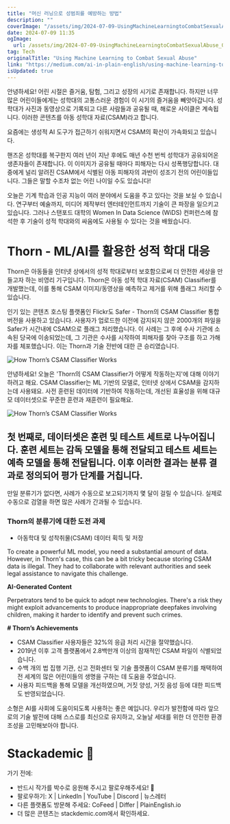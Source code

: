 ```yaml
---
title: "머신 러닝으로 성범죄를 예방하는 방법"
description: ""
coverImage: "/assets/img/2024-07-09-UsingMachineLearningtoCombatSexualAbuse_0.png"
date: 2024-07-09 11:35
ogImage:
  url: /assets/img/2024-07-09-UsingMachineLearningtoCombatSexualAbuse_0.png
tag: Tech
originalTitle: "Using Machine Learning to Combat Sexual Abuse"
link: "https://medium.com/ai-in-plain-english/using-machine-learning-to-combat-sexual-abuse-83ef11ff94ed"
isUpdated: true
---
```


안녕하세요! 어린 시절은 즐거움, 탐험, 그리고 성장의 시기로 존재합니다. 하지만 너무 많은 어린이들에게는 성학대의 고통스러운 경험이 이 시기의 즐거움을 빼앗아갑니다. 성학대가 사진과 동영상으로 기록되고 다른 사람들과 공유될 때, 해로운 사이클은 계속됩니다. 이러한 콘텐츠를 아동 성학대 자료(CSAM)라고 합니다.

요즘에는 생성적 AI 도구가 접근하기 쉬워지면서 CSAM의 확산이 가속화되고 있습니다.

핸즈온 성학대를 복구한지 여러 년이 지난 후에도 매년 수천 번씩 성학대가 공유되어온 생존자들이 존재합니다. 이 이미지가 공유될 때마다 피해자는 다시 성폭행당합니다. 대중에게 널리 알려진 CSAM에서 식별된 아동 피해자의 과반이 성조기 전의 어린이들입니다. 그들은 말할 수조차 없는 어린 나이일 수도 있습니다!

<!-- cozy-coder - 수평 -->

<ins class="adsbygoogle"
     style="display:block"
     data-ad-client="ca-pub-4877378276818686"
     data-ad-slot="1107185301"
     data-ad-format="auto"
     data-full-width-responsive="true"></ins>

<script>
     (adsbygoogle = window.adsbygoogle || []).push({});
</script>

오늘은 기계 학습과 인공 지능이 여러 분야에서 도움을 주고 있다는 것을 보실 수 있습니다. 연구부터 예술까지, 미디어 제작부터 엔터테인먼트까지 기술이 큰 파장을 일으키고 있습니다. 그러나 스탠포드 대학의 Women In Data Science (WiDS) 컨퍼런스에 참석한 후 기술이 성적 학대와의 싸움에도 사용될 수 있다는 것을 배웠습니다.

# Thorn - ML/AI를 활용한 성적 학대 대응

Thorn은 아동들을 인터넷 상에서의 성적 학대로부터 보호함으로써 더 안전한 세상을 만들고자 하는 비영리 기구입니다. Thorn은 아동 성적 학대 자료(CSAM) Classifier를 개발했는데, 이를 통해 CSAM 이미지/동영상을 예측하고 제거를 위해 플래그 처리할 수 있습니다.

인기 있는 콘텐츠 호스팅 플랫폼인 Flickr도 Safer - Thorn의 CSAM Classifier 통합 버전을 사용하고 있습니다. 사용자가 업로드한 이전에 감지되지 않은 2000개의 파일을 Safer가 시간내에 CSAM으로 플래그 처리했습니다. 이 사례는 그 후에 수사 기관에 소속된 당국에 이송되었는데, 그 기관은 수사를 시작하여 피해자를 찾아 구조를 하고 가해자를 체포했습니다. 이는 Thorn과 기술 전반에 대한 큰 승리였습니다.

<!-- cozy-coder - 수평 -->

<ins class="adsbygoogle"
     style="display:block"
     data-ad-client="ca-pub-4877378276818686"
     data-ad-slot="1107185301"
     data-ad-format="auto"
     data-full-width-responsive="true"></ins>

<script>
     (adsbygoogle = window.adsbygoogle || []).push({});
</script>

![How Thorn’s CSAM Classifier Works](/assets/img/2024-07-09-UsingMachineLearningtoCombatSexualAbuse_1.png)

안녕하세요! 오늘은 'Thorn의 CSAM Classifier가 어떻게 작동하는지'에 대해 이야기하려고 해요. CSAM Classifier는 ML 기반의 모델로, 인터넷 상에서 CSAM을 감지하는데 사용돼요. 사전 훈련된 데이터에 기반하여 작동하는데, 개선된 효율성을 위해 대규모 데이터셋으로 꾸준한 훈련과 재훈련이 필요해요.

![How Thorn’s CSAM Classifier Works](/assets/img/2024-07-09-UsingMachineLearningtoCombatSexualAbuse_2.png)

<!-- cozy-coder - 수평 -->

<ins class="adsbygoogle"
     style="display:block"
     data-ad-client="ca-pub-4877378276818686"
     data-ad-slot="1107185301"
     data-ad-format="auto"
     data-full-width-responsive="true"></ins>

<script>
     (adsbygoogle = window.adsbygoogle || []).push({});
</script>

## 첫 번째로, 데이터셋은 훈련 및 테스트 세트로 나누어집니다. 훈련 세트는 감독 모델을 통해 전달되고 테스트 세트는 예측 모델을 통해 전달됩니다. 이후 이러한 결과는 분류 결과로 정의되어 평가 단계를 거칩니다.

만일 분류기가 없다면, 사례가 수동으로 보고되기까지 몇 달이 걸릴 수 있습니다. 실제로 수동으로 검열을 하면 많은 사례가 간과될 수 있습니다.

### Thorn의 분류기에 대한 도전 과제

- 아동학대 및 성착취물(CSAM) 데이터 획득 및 저장

<!-- cozy-coder - 수평 -->

<ins class="adsbygoogle"
     style="display:block"
     data-ad-client="ca-pub-4877378276818686"
     data-ad-slot="1107185301"
     data-ad-format="auto"
     data-full-width-responsive="true"></ins>

<script>
     (adsbygoogle = window.adsbygoogle || []).push({});
</script>

To create a powerful ML model, you need a substantial amount of data. However, in Thorn's case, this can be a bit tricky because storing CSAM data is illegal. They had to collaborate with relevant authorities and seek legal assistance to navigate this challenge.

**AI-Generated Content**

Perpetrators tend to be quick to adopt new technologies. There's a risk they might exploit advancements to produce inappropriate deepfakes involving children, making it harder to identify and prevent such crimes.

**# Thorn’s Achievements**

<!-- cozy-coder - 수평 -->

<ins class="adsbygoogle"
     style="display:block"
     data-ad-client="ca-pub-4877378276818686"
     data-ad-slot="1107185301"
     data-ad-format="auto"
     data-full-width-responsive="true"></ins>

<script>
     (adsbygoogle = window.adsbygoogle || []).push({});
</script>

- CSAM Classifier 사용자들은 32%의 응급 처리 시간을 절약했습니다.
- 2019년 이후 고객 플랫폼에서 2.8백만개 이상의 잠재적인 CSAM 파일이 식별되었습니다.
- 수백 개의 법 집행 기관, 신고 전화센터 및 기술 플랫폼이 CSAM 분류기를 채택하여 전 세계의 많은 어린이들의 생명을 구하는 데 도움을 주었습니다.
- 사용자 피드백을 통해 모델을 개선하였으며, 거짓 양성, 거짓 음성 등에 대한 피드백도 반영되었습니다.

소형은 AI를 사회에 도움이되도록 사용하는 좋은 예입니다. 우리가 발전함에 따라 앞으로의 기술 발전에 대해 스스로를 최신으로 유지하고, 오늘날 세대를 위한 더 안전한 환경 조성을 고민해보아야 합니다.

# Stackademic 🚀

가기 전에:

<!-- cozy-coder - 수평 -->

<ins class="adsbygoogle"
     style="display:block"
     data-ad-client="ca-pub-4877378276818686"
     data-ad-slot="1107185301"
     data-ad-format="auto"
     data-full-width-responsive="true"></ins>

<script>
     (adsbygoogle = window.adsbygoogle || []).push({});
</script>

- 반드시 작가를 박수로 응원해 주시고 팔로우해주세요! 👏
- 팔로우하기: X | LinkedIn | YouTube | Discord | 뉴스레터
- 다른 플랫폼도 방문해 주세요: CoFeed | Differ | PlainEnglish.io
- 더 많은 콘텐츠는 stackdemic.com에서 확인하세요.
